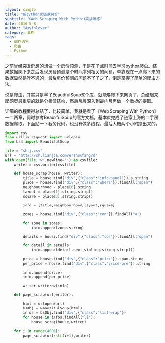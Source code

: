 ```yaml
---
layout: single
title: "用python爬链家房价"
subtitle: "《Web Scraping With Python》实战演练"
date: 2016-5-8
author: "Anyinlover"
category: 编程
tags:
  - 编程语言
  - 爬虫
  - Python
---
```


之前曾经突发奇想的想做一个房价预测，于是花了点时间去学习python爬虫。结果数据爬下来之后发现房价预测是个时间序列相关的问题，单靠现在一点爬下来的数据显然是行不通的，最后房价预测的问题不了了之了，倒是掌握了简单的爬虫方法。

说是爬虫，其实只是学了BeautifulSoup这个库，就能够爬下来网页了。总结起来爬网页最重要的就是分析其结构，然后层层深入到最内层再做一个数据的提取。

详细的教程懒得总结了，比较简单，我就是看了《Web Scraping With Python》一二两章，同时参考BeautifulSoup的官方文档，基本就完成了链家上海的二手房数据爬取。下面贴一下我的代码，也没有做多线程，最后大概两个小时跑出来的。

```python
import csv
from urllib.request import urlopen
from bs4 import BeautifulSoup

file = "shlj.csv"
url = "http://sh.lianjia.com/ershoufang/d"
with open(file,'w',newline='') as csvfile:
    writer = csv.writer(csvfile)

    def house_scrap(house, writer):
        title = house.find("div",{"class":"info-panel"}).a.string
        place = house.find("div",{"class":"where"}).findAll("span")
        neighbourhood = place[0].string
        layout = place[1].string.strip()
        square = place[3].string.strip()

        info = [title,neighbourhood,layout,square]

        zones = house.find("div",{"class":"con"}).findAll("a")

        for zone in zones:
            info.append(zone.string)

        details = house.find("div",{"class":"con"}).findAll("span")

        for detail in details:
            info.append(detail.next_sibling.string.strip())

        price = house.find("div",{"class":"price"}).span.string
        per_price = house.find("div",{"class":"price-pre"}).string

        info.append(price)
        info.append(per_price)

        writer.writerow(info)

    def page_scrap(url,writer):

        html = urlopen(url)
        bsObj = BeautifulSoup(html)
        infos = bsObj.find("div",{"class":"list-wrap"})
        for house in infos.findAll("li"):
            house_scrap(house,writer)

    for i in range(4000):
        page_scrap(url+str(i+1),writer)
```
